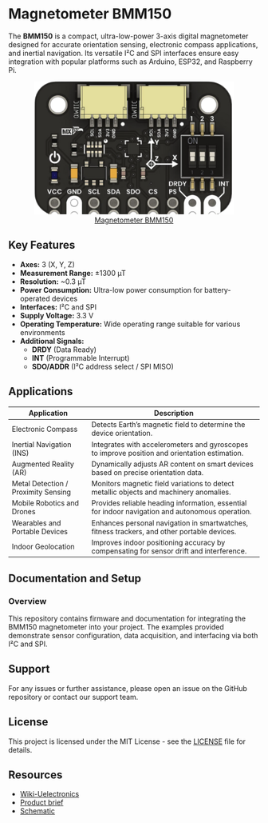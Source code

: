 # Magnetometer BMM150

The **BMM150** is a compact, ultra-low-power 3-axis digital magnetometer designed for accurate orientation sensing, electronic compass applications, and inertial navigation. Its versatile I²C and SPI interfaces ensure easy integration with popular platforms such as Arduino, ESP32, and Raspberry Pi.

<div align="center">
  <a href="./bmm150_magnetometer.pdf">
    <img src="hardware/resources/product.png" width="400px" alt="Magnetometer BMM150"><br/>
    Magnetometer BMM150
  </a>
</div>



## Key Features
- **Axes:** 3 (X, Y, Z)
- **Measurement Range:** ±1300 µT
- **Resolution:** ~0.3 µT
- **Power Consumption:** Ultra-low power consumption for battery-operated devices
- **Interfaces:** I²C and SPI
- **Supply Voltage:** 3.3 V
- **Operating Temperature:** Wide operating range suitable for various environments
- **Additional Signals:**  
  - **DRDY** (Data Ready)  
  - **INT** (Programmable Interrupt)  
  - **SDO/ADDR** (I²C address select / SPI MISO)


## Applications

| Application                           | Description                                                                                       |
| ------------------------------------- | ------------------------------------------------------------------------------------------------- |
| Electronic Compass                    | Detects Earth’s magnetic field to determine the device orientation.                             |
| Inertial Navigation (INS)             | Integrates with accelerometers and gyroscopes to improve position and orientation estimation.    |
| Augmented Reality (AR)                | Dynamically adjusts AR content on smart devices based on precise orientation data.                |
| Metal Detection / Proximity Sensing   | Monitors magnetic field variations to detect metallic objects and machinery anomalies.           |
| Mobile Robotics and Drones            | Provides reliable heading information, essential for indoor navigation and autonomous operation. |
| Wearables and Portable Devices        | Enhances personal navigation in smartwatches, fitness trackers, and other portable devices.        |
| Indoor Geolocation                    | Improves indoor positioning accuracy by compensating for sensor drift and interference.          |

## Documentation and Setup

### Overview
This repository contains firmware and documentation for integrating the BMM150 magnetometer into your project. The examples provided demonstrate sensor configuration, data acquisition, and interfacing via both I²C and SPI.


## Support
For any issues or further assistance, please open an issue on the GitHub repository or contact our support team.


## License
This project is licensed under the MIT License - see the [LICENSE](LICENSE) file for details.

## Resources

- [Wiki-Uelectronics](https://unit-electronics-mx.github.io/wiki_uelectronics/docs/Sensors/bmm150)
- [Product brief](https://unit-electronics-mx.github.io/unit_bmm150_magnetometer/datasheet_professional.html)
- [Schematic](https://unit-electronics-mx.github.io/unit_bmm150_magnetometer/unit_sch_V_0_0_1_ue0066_bmm150_magnetometro.pdf)